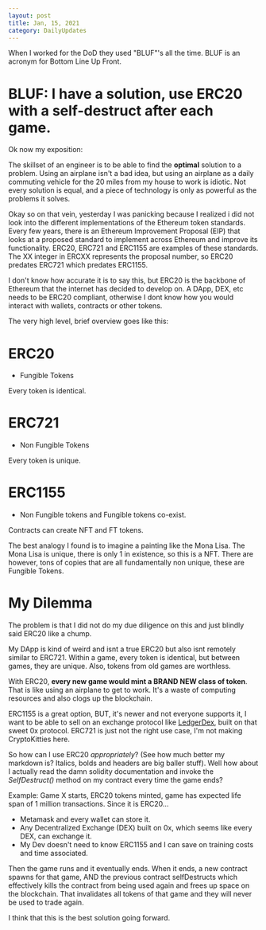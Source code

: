 ```yaml
---
layout: post
title: Jan, 15, 2021
category: DailyUpdates
---
```


When I worked for the DoD they used "BLUF"'s all the time. BLUF is an acronym for Bottom Line Up Front.

# BLUF: I have a solution, use ERC20 with a self-destruct after each game.

Ok now my exposition:

The skillset of an engineer is to be able to find the **optimal** solution to a problem. Using an airplane isn't a bad idea, but using an airplane as a daily commuting vehicle for the 20 miles from my house to work is idiotic. Not every solution is equal, and a piece of technology is only as powerful as the problems it solves.

Okay so on that vein, yesterday I was panicking because I realized i did not look into the different implementations of the Ethereum token standards. Every few years, there is an Ethereum Improvement Proposal (EIP) that looks at a proposed standard to implement across Ethereum and improve its functionality. ERC20, ERC721 and ERC1155 are examples of these standards. The XX integer in ERCXX represents the proposal number, so ERC20 predates ERC721 which predates ERC1155.

I don't know how accurate it is to say this, but ERC20 is the backbone of Ethereum that the internet has decided to develop on. A DApp, DEX, etc needs to be ERC20 compliant, otherwise I dont know how you would interact with wallets, contracts or other tokens. 

The very high level, brief overview goes like this:

# ERC20
- Fungible Tokens

Every token is identical.

# ERC721
- Non Fungible Tokens

Every token is unique.

# ERC1155
- Non Fungible tokens and Fungible tokens co-exist.

Contracts can create NFT and FT tokens.

The best analogy I found is to imagine a painting like the Mona Lisa. The Mona Lisa is unique, there is only 1 in existence, so this is a NFT. There are however, tons of copies that are all fundamentally non unique, these are Fungible Tokens.

# My Dilemma

The problem is that I did not do my due diligence on this and just blindly said ERC20 like a chump. 

My DApp is kind of weird and isnt a true ERC20 but also isnt remotely similar to ERC721. Within a game, every token is identical, but between games, they are unique. Also, tokens from old games are worthless.

With ERC20, **every new game would mint a BRAND NEW class of token**. That is like using an airplane to get to work. It's a waste of computing resources and also clogs up the blockchain.

ERC1155 is a great option, BUT, it's newer and not everyone supports it, I want to be able to sell on an exchange protocol like [LedgerDex](https://medium.com/ledgerdex/how-to-buy-and-sell-a-crypto-token-not-listed-on-any-exchange-2cc9fbc0f003), built on that sweet 0x protocol. ERC721 is just not the right use case, I'm not making CryptoKitties here. 

So how can I use ERC20 *appropriately*? (See how much better my markdown is? Italics, bolds and headers are big baller stuff). Well how about I actually read the damn solidity documentation and invoke the *SelfDestruct()* method on my contract every time the game ends?

Example:
Game X starts, ERC20 tokens minted, game has expected life span of 1 million transactions. Since it is ERC20...
- Metamask  and every wallet can store it. 
- Any Decentralized Exchange (DEX) built on 0x, which seems like every DEX, can exchange it.
- My Dev doesn't need to know ERC1155 and I can save on training costs and time associated.

Then the game runs and it eventually ends. When it ends, a new contract spawns for that game, AND the previous contract selfDestructs which effectively kills the contract from being used again and frees up space on the blockchain. That invalidates all tokens of that game and they will never be used to trade again.

I think that this is the best solution going forward.


















